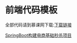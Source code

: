 # 前端代码模板

全部代码请到慕课网下载:[下载链接](https://img.mukewang.com/down/5c010a5b00019a7d00000000.rar)

[SpringBoot构建电商基础秒杀项目](https://www.imooc.com/learn/1079)

